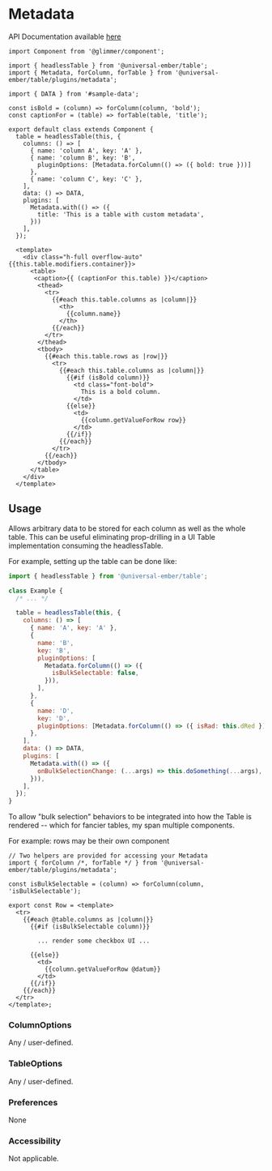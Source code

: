 # Metadata

API Documentation available [here][api-docs]

[api-docs]: /api/modules/plugins_metadata


<div class="featured-demo" data-demo-fit data-demo-tight>

```gjs live preview no-shadow
import Component from '@glimmer/component';

import { headlessTable } from '@universal-ember/table';
import { Metadata, forColumn, forTable } from '@universal-ember/table/plugins/metadata';

import { DATA } from '#sample-data';

const isBold = (column) => forColumn(column, 'bold');
const captionFor = (table) => forTable(table, 'title');

export default class extends Component {
  table = headlessTable(this, {
    columns: () => [
      { name: 'column A', key: 'A' },
      { name: 'column B', key: 'B',
        pluginOptions: [Metadata.forColumn(() => ({ bold: true }))]
      },
      { name: 'column C', key: 'C' },
    ],
    data: () => DATA,
    plugins: [
      Metadata.with(() => ({
        title: 'This is a table with custom metadata',
      }))
    ],
  });

  <template>
    <div class="h-full overflow-auto" {{this.table.modifiers.container}}>
      <table>
       <caption>{{ (captionFor this.table) }}</caption>
        <thead>
          <tr>
            {{#each this.table.columns as |column|}}
              <th>
                {{column.name}}
              </th>
            {{/each}}
          </tr>
        </thead>
        <tbody>
          {{#each this.table.rows as |row|}}
            <tr>
              {{#each this.table.columns as |column|}}
                {{#if (isBold column)}}
                  <td class="font-bold">
                    This is a bold column.
                  </td>
                {{else}}
                  <td>
                    {{column.getValueForRow row}}
                  </td>
                {{/if}}
              {{/each}}
            </tr>
          {{/each}}
        </tbody>
      </table>
    </div>
  </template>
```

</div>


## Usage

Allows arbitrary data to be stored for each column as well as the whole table.
This can be useful eliminating prop-drilling in a UI Table implementation consuming the
headlessTable.

For example, setting up the table can be done like:

```js
import { headlessTable } from '@universal-ember/table';

class Example {
  /* ... */

  table = headlessTable(this, {
    columns: () => [
      { name: 'A', key: 'A' },
      {
        name: 'B',
        key: 'B',
        pluginOptions: [
          Metadata.forColumn(() => ({
            isBulkSelectable: false,
          })),
        ],
      },
      {
        name: 'D',
        key: 'D',
        pluginOptions: [Metadata.forColumn(() => ({ isRad: this.dRed }))],
      },
    ],
    data: () => DATA,
    plugins: [
      Metadata.with(() => ({
        onBulkSelectionChange: (...args) => this.doSomething(...args),
      })),
    ],
  });
}
```

To allow "bulk selection" behaviors to be integrated into how the Table is rendered --
which for fancier tables, my span multiple components.

For example: rows may be their own component

```gjs
// Two helpers are provided for accessing your Metadata
import { forColumn /*, forTable */ } from '@universal-ember/table/plugins/metadata';

const isBulkSelectable = (column) => forColumn(column, 'isBulkSelectable');

export const Row = <template>
  <tr>
    {{#each @table.columns as |column|}}
      {{#if (isBulkSelectable column)}}

        ... render some checkbox UI ...

      {{else}}
        <td>
          {{column.getValueForRow @datum}}
        </td>
      {{/if}}
    {{/each}}
  </tr>
</template>;
```

### ColumnOptions

Any / user-defined.


### TableOptions

Any / user-defined.

### Preferences

None

### Accessibility

Not applicable.
